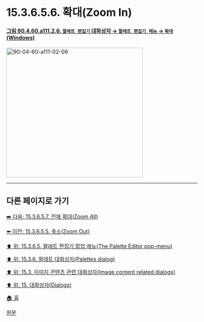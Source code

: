 # 15.3.6.5.6. 확대(Zoom In)

<a id="90-04-60-a111-02-06"></a>

#### [그림 90.4.60.a111.2.6. `팔레트 편집기` 대화상자 → `팔레트 편집기 메뉴` → `확대` (Windows)](./90-04-0060-palette_editor.md#90-04-60-a111-02-06)
<img width="359" height="342" alt="90-04-60-a111-02-06" src="https://github.com/user-attachments/assets/f73a131f-0422-46eb-917c-84e183f7d8b3" />

***

## 다른 페이지로 가기

[➡️ 다음: 15.3.6.5.7. 전체 확대(Zoom All)](./15-03-06-05-07-zoom_all.md)

[⬅️ 이전: 15.3.6.5.5. 축소(Zoom Out)](./15-03-06-05-05-zoom_out.md)

[⬆️ 위: 15.3.6.5. 팔레트 편집기 팝업 메뉴(The Palette Editor pop-menu)](./15-03-06-05-00-the_palette_editor_pop_menu.md)

[⬆️ 위: 15.3.6. 팔레트 대화상자(Palettes dialog)](./15-03-06-00-palettes-dialog.md)

[⬆️ 위: 15.3. 이미지 콘텐츠 관련 대화상자(Image content related dialogs)](./15-03-00-image-content-related-dialogs.md)

[⬆️ 위: 15. 대화상자(Dialogs)](./15-00-dialogs.md)

[🏠 홈](./00-home.md)

[원문](https://docs.gimp.org/2.10/ko/gimp-palette-dialog.html#gimp-palette-editor-menu)